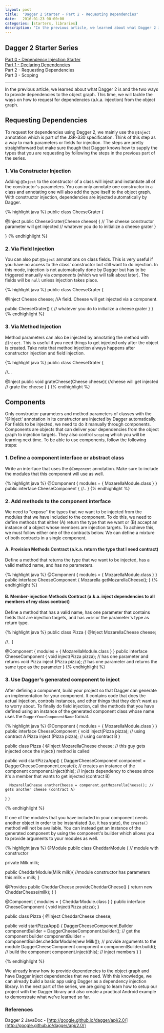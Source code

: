```yaml
---
layout: post
title:  "Dagger 2 Starter - Part 2 - Requesting Dependencies"
date:   2016-01-23 00:00:00
categories: [starters, libraries]
description: "In the previous article, we learned about what Dagger 2 is and the two ways to provide dependencies to the object graph. This time, we will tackle the ways on how to request for dependencies (a.k.a. injection) from the object graph."
---
```


## Dagger 2 Starter Series

[Part 0 - Dependency Injection Starter](http://androidnotes.github.io/starters/patterns/2016/01/16/dependency-injection-starter.html)   
[Part 1 - Declaring Dependencies](http://localhost:4000/starters/libraries/2016/01/17/dagger-2-starter-part-1.html)   
Part 2 - Requesting Dependencies   
Part 3 - Scoping   

_____________________________________________

In the previous article, we learned about what Dagger 2 is and the two ways to provide dependencies to the object graph. This time, we will tackle the ways on how to request for dependencies (a.k.a. injection) from the object graph.

## Requesting Dependencies
To request for dependencies using Dagger 2, we mainly use the `@Inject` annotation which is part of the JSR-330 specification. Think of this step as a way to mark parameters or fields for injection. The steps are pretty straightforward but make sure though that Dagger knows how to supply the types that you are requesting by following the steps in the previous part of the series.

### 1. Via Constructor Injection
Adding `@Inject` to the constructor of a class will inject and instantiate all of the constructor's parameters. You can only annotate one constructor in a class and annotating one will also add the type itself to the object graph. With constructor injection, dependencies are injected automatically by Dagger.

{% highlight java %}
public class CheeseGrater {

  @Inject
  public CheeseGrater(Cheese cheese) { // The cheese constructor parameter will get injected
    // whatever you do to initialize a cheese grater
  }

}
{% endhighlight %}

### 2. Via Field Injection
You can also put `@Inject` annotations on class fields. This is very useful if you have no access to the class' constructor but still want to do injection. In this mode, injection is not automatically done by Dagger but has to be triggered manually via *components* (which we will talk about later). The fields will be `null` unless injection takes place.

{% highlight java %}
public class CheeseGrater {

  @Inject
  Cheese cheese; //A field. Cheese will get injected via a component.

  public CheeseGrater() {
    // whatever you do to initialize a cheese grater
  }
}
{% endhighlight %}

### 3. Via Method Injection
Method parameters can also be injected by annotating the method with `@Inject`. This is useful if you need things to get injected only after the object is created. Take note that method injection always happens after constructor injection and field injection.

{% highlight java %}
public class CheeseGrater {

  //...

  @Inject
  public void grateCheese(Cheese cheese){ //cheese will get injected
    // grate the cheese
  }
}
{% endhighlight %}

## Components

Only constructor parameters and method parameters of classes with the '@Inject' annotation in its constructor are injected by Dagger automatically. For fields to be injected, we need to do it manually through components. Components are objects that can deliver your dependencies from the object graph to injection targets. They also control `scoping` which you will be learning next time. To be able to use components, follow the following steps:

### 1. Define a component interface or abstract class
Write an interface that uses the `@Component` annotation. Make sure to include the modules that this component will use as well.

{% highlight java %}
@Component {
  modules = {
    MozarellaModule.class
  }
}
public interface CheeseComponent {
  //..
}
{% endhighlight %}

### 2. Add methods to the component interface
We need to "expose" the types that we want to be injected from the modules that we have included to the component. To do this, we need to define methods that either (A) return the type that we want or (B) accept an instance of a object whose members are injection targets. To achieve this, we must follow either one of the contracts below. We can define a mixture of both contracts in a single component.

#### A. Provision Methods Contract (a.k.a. return the type that I need contract)
Define a method that returns the type that we want to be injected, has a valid method name, and has no parameters.

{% highlight java %}
@Component {
  modules = {
    MozarellaModule.class
  }
}
public interface CheeseComponent {
  Mozarella getMozarellaCheese();
}
{% endhighlight %}

#### B. Member-injection Methods Contract (a.k.a. inject dependencies to all members of my class contract)
Define a method that has a valid name, has one parameter that contains fields that are injection targets, and has `void` or the parameter's type as return type.

{% highlight java %}
public class Pizza {
  @Inject
  MozarellaCheese cheese;

  //..
}

@Component {
  modules = {
    MozarellaModule.class
  }
}
public interface CheeseComponent {
  void inject(Pizza pizza); // has one parameter and returns void
  Pizza inject (Pizza pizza); // has one parameter and returns the same type as the parameter
}
{% endhighlight %}

### 3. Use Dagger's generated component to inject
After defining a component, build your project so that Dagger can generate an implementation for your component. It contains code that does the actual injection, controls instances, and other things that they don't want us to worry about. To finally do field injection, call the methods that you have defined using an instance of the generated component class whose name uses the `DaggerYourComponentName` format.

{% highlight java %}
@Component {
  modules = {
    MozarellaModule.class
  }
}
public interface CheeseComponent {
  void inject(Pizza pizza); // using contract A
  Pizza inject (Pizza pizza); // using contract B
}

public class Pizza {
  @Inject
  MozarellaCheese cheese; // this guy gets injected once the inject() method is called

  public void startPizzaApp() {
      DaggerCheeseComponent component = DaggerCheeseComponent.create(); // creates an instance of the component
      component.inject(this); // injects dependency to cheese since it's a member that wants to get injected (contract B)

      MozarellaCheese anotherCheese = component.getMozarellaCheese(); // gets another cheese (contract A)
  }
}

{% endhighlight %}

If one of the modules that you have included in your component needs another object in order to be instantiated (i.e. it has state), the `create()` method will not be available. You can instead get an instance of the generated component by using the component's builder which allows you to provide arguments to your modules as well.

{% highlight java %}
@Module
public class CheddarModule { // module with constructor

   private Milk milk;

   public CheddarModule(Milk milk){ //module constructor has parameters
     this.milk = milk;
   }

   @Provides
   public CheddarCheese provideCheddarCheese() {
      return new CheddarCheese(milk);
   }
}

@Component {
  modules = {
    CheddarModule.class
  }
}
public interface CheeseComponent {
  void inject(Pizza pizza);
}

public class Pizza {
  @Inject
  CheddarCheese cheese;

  public void startPizzaApp() {
      DaggerCheeseComponent.Builder componentBuilder = DaggerCheeseComponent.builder(); // get the component builder
      componentBuilder = componentBuilder.cheddarModule(new Milk()); // provide arguments to the module
      DaggerCheeseComponent component = componentBuilder.build(); // build the component
      component.inject(this); // inject members
  }
}

{% endhighlight %}

We already know how to provide dependencies to the object graph and have Dagger inject dependencies that we need. With this knowledge, we can already build a basic app using Dagger as a dependency injection library. In the next part of the series, we are going to learn how to setup our project with the Dagger library and also create a practical Android example to demonstrate what we've learned so far.

### References
Dagger 2 JavaDoc - [http://google.github.io/dagger/api/2.0/](http://google.github.io/dagger/api/2.0/)
